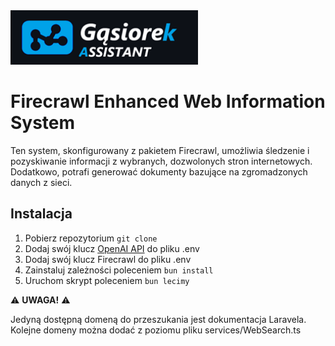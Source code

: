 <img src="agent/img/logo_blue2.bmp" alt="Logo" width="300"/>

# Firecrawl Enhanced Web Information System

Ten system, skonfigurowany z pakietem Firecrawl, umożliwia śledzenie i pozyskiwanie informacji z wybranych, dozwolonych stron internetowych. Dodatkowo, potrafi generować dokumenty bazujące na zgromadzonych danych z sieci.

## Instalacja 

1. Pobierz repozytorium `git clone`
2. Dodaj swój klucz [OpenAI API](https://platform.openai.com/account/api-keys) do pliku .env
3. Dodaj swój klucz Firecrawl do pliku .env
4. Zainstaluj zależności poleceniem `bun install`
5. Uruchom skrypt poleceniem `bun lecimy`

⚠️ **UWAGA!** ⚠️

Jedyną dostępną domeną do przeszukania jest dokumentacja Laravela. 
Kolejne domeny można dodać z poziomu pliku services/WebSearch.ts